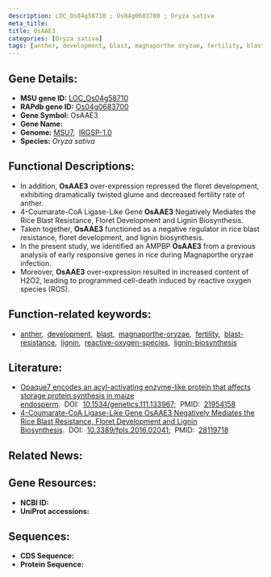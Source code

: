 ```yaml
---
description: LOC_Os04g58710 ; Os04g0683700 ; Oryza sativa
meta_title:
title: OsAAE3
categories: [Oryza sativa]
tags: [anther, development, blast, magnaporthe oryzae, fertility, blast resistance, lignin, reactive oxygen species, lignin biosynthesis]
---
```


## Gene Details:
- **MSU gene ID:** [LOC_Os04g58710](http://rice.uga.edu/cgi-bin/ORF_infopage.cgi?orf=LOC_Os04g58710)  
- **RAPdb gene ID:** [Os04g0683700](https://rapdb.dna.affrc.go.jp/locus/?name=Os04g0683700)  
- **Gene Symbol:** OsAAE3
- **Gene Name:**
- **Genome:**  [MSU7](http://rice.uga.edu/),&nbsp;&nbsp;[IRGSP-1.0](https://rapdb.dna.affrc.go.jp/download/irgsp1.html)
- **Species:** *Oryza sativa*

## Functional Descriptions:
   - In addition, **OsAAE3** over-expression repressed the floret development, exhibiting dramatically twisted glume and decreased fertility rate of anther.
   - 4-Coumarate-CoA Ligase-Like Gene **OsAAE3** Negatively Mediates the Rice Blast Resistance, Floret Development and Lignin Biosynthesis.
   - Taken together, **OsAAE3** functioned as a negative regulator in rice blast resistance, floret development, and lignin biosynthesis.
   - In the present study, we identified an AMPBP **OsAAE3** from a previous analysis of early responsive genes in rice during Magnaporthe oryzae infection.
   - Moreover, **OsAAE3** over-expression resulted in increased content of H2O2, leading to programmed cell-death induced by reactive oxygen species (ROS).

## Function-related keywords:
   - [anther](/tags/anther/),&nbsp;&nbsp;[development](/tags/development/),&nbsp;&nbsp;[blast](/tags/blast/),&nbsp;&nbsp;[magnaporthe-oryzae](/tags/magnaporthe-oryzae/),&nbsp;&nbsp;[fertility](/tags/fertility/),&nbsp;&nbsp;[blast-resistance](/tags/blast-resistance/),&nbsp;&nbsp;[lignin](/tags/lignin/),&nbsp;&nbsp;[reactive-oxygen-species](/tags/reactive-oxygen-species/),&nbsp;&nbsp;[lignin-biosynthesis](/tags/lignin-biosynthesis/)

## Literature:
   - [Opaque7 encodes an acyl-activating enzyme-like protein that affects storage protein synthesis in maize endosperm](https://www.doi.org/10.1534/genetics.111.133967).&nbsp;&nbsp;DOI:&nbsp;&nbsp;[10.1534/genetics.111.133967](https://www.doi.org/10.1534/genetics.111.133967);&nbsp;&nbsp;PMID:&nbsp;&nbsp;[21954158](https://pubmed.ncbi.nlm.nih.gov/21954158/)
   - [4-Coumarate-CoA Ligase-Like Gene OsAAE3 Negatively Mediates the Rice Blast Resistance, Floret Development and Lignin Biosynthesis](https://www.doi.org/10.3389/fpls.2016.02041).&nbsp;&nbsp;DOI:&nbsp;&nbsp;[10.3389/fpls.2016.02041](https://www.doi.org/10.3389/fpls.2016.02041);&nbsp;&nbsp;PMID:&nbsp;&nbsp;[28119718](https://pubmed.ncbi.nlm.nih.gov/28119718/)

## Related News:

## Gene Resources:
- **NCBI ID:**  []()
- **UniProt accessions:** [](https://www.uniprot.org/uniprotkb//entry)

## Sequences:
- **CDS Sequence:**
- **Protein Sequence:**
